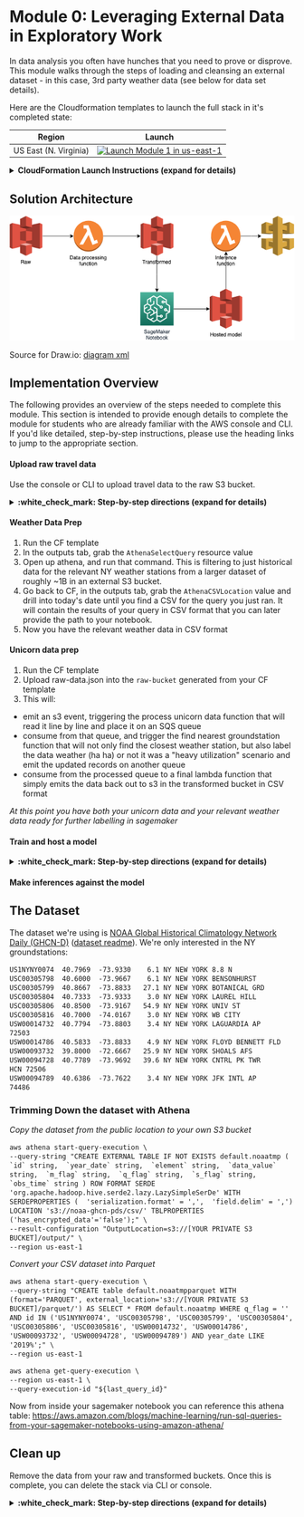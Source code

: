 # Module 0: Leveraging External Data in Exploratory Work

In data analysis you often have hunches that you need to prove or disprove.  This module walks through the steps of loading and cleansing an external dataset - in this case, 3rd party weather data (see below for data set details).

Here are the Cloudformation templates to launch the full stack in it's completed state:

Region| Launch
------|-----
US East (N. Virginia) | [![Launch Module 1 in us-east-1](http://docs.aws.amazon.com/AWSCloudFormation/latest/UserGuide/images/cloudformation-launch-stack-button.png)](https://console.aws.amazon.com/cloudformation/home?region=us-east-1#/stacks/new?stackName=wildrydes-machine-learning-module-0&templateURL=https://s3.amazonaws.com/wildrydes-us-east-1/WorkshopTemplate/1_ExampleTemplate/example.yaml)

<details>
<summary><strong>CloudFormation Launch Instructions (expand for details)</strong></summary><p>

Manually:

1. Click the **Launch Stack** link above for the region of your choice.

1. Click **Next** on the Select Template page.

1. On the Options page, leave all the defaults and click **Next**.

1. On the Review page, check the box to acknowledge that CloudFormation will create IAM resources and click **Create**.

1. On the Review page click **Create**.

1. Wait for the `wildrydes-machine-learning-module-0` stack to reach a status of `CREATE_COMPLETE`.

1. With the `wildrydes-machine-learning-module-0` stack selected, click on the **Outputs** tab

CLI:
```
aws cloudformation create-stack \
--stack-name wildrydes-machine-learning-module-0 \
--capabilities CAPABILITY_NAMED_IAM \
--template-body file://cloudformation/infrastructure.yml
```

</p></details>


## Solution Architecture

![Architecture diagram](assets/WildRydesML.png)

Source for Draw.io: [diagram xml](assets/WildRydesML.xml)


## Implementation Overview

The following provides an overview of the steps needed to complete this module. This section is intended to provide enough details to complete the module for students who are already familiar with the AWS console and CLI. If you'd like detailed, step-by-step instructions, please use the heading links to jump to the appropriate section.

#### Upload raw travel data
Use the console or CLI to upload travel data to the raw S3 bucket.

<details>
<summary><strong>:white_check_mark: Step-by-step directions (expand for details)</strong></summary><p>

Manually:

*TODO*

CLI:
```
aws cloudformation describe-stacks \
  --stack-name wildrydes-machine-learning-module-0 \
  --query "Stacks[0].Outputs[?OutputKey=='RawDataBucketName'].OutputValue" \
  --output text | xargs -I {} \
      aws s3 cp data/ride_data.json s3://{}
```

</p></details>

#### Weather Data Prep
1. Run the CF template
1. In the outputs tab, grab the `AthenaSelectQuery` resource value
1. Open up athena, and run that command.  This is filtering to just historical data for the relevant NY weather stations from a larger dataset of roughly ~1B in an external S3 bucket.
1. Go back to CF, in the outputs tab, grab the `AthenaCSVLocation` value and drill into today's date until you find a CSV for the query you just ran.  It will contain the results of your query in CSV format that you can later provide the path to your notebook.
1. Now you have the relevant weather data in CSV format

#### Unicorn data prep
1. Run the CF template
1. Upload raw-data.json into the `raw-bucket` generated from your CF template
1. This will:
* emit an s3 event, triggering the process unicorn data function that will read it line by line and place it on an SQS queue
* consume from that queue, and trigger the find nearest groundstation function that will not only find the closest weather station, but also label the data weather (ha ha) or not it was a "heavy utilization" scenario and emit the updated records on another queue
* consume from the processed queue to a final lambda function that simply emits the data back out to s3 in the transformed bucket in CSV format

*At this point you have both your unicorn data and your relevant weather data ready for further labelling in sagemaker*

#### Train and host a model

<details>
<summary><strong>:white_check_mark: Step-by-step directions (expand for details)</strong></summary><p>

1. Navigate to **Amazon SageMaker** in AWS Console
1. Click **Open Jupyter** link under Actions
1. When redirected to the notebook instance, click **New** then select **Terminal** from list. A new tab will open.
1. When in the terminal, type the following commands:
```
curl https://raw.githubusercontent.com/jmcwhirter/aws-serverless-workshops/master/MachineLearning/0_ExternalData/notebooks/nearest_neighbor.ipynb -o SageMaker/nearest_neighbor.ipynb
```

</p></details>

#### Make inferences against the model


## The Dataset
The dataset we're using is [NOAA Global Historical Climatology Network Daily (GHCN-D)](https://registry.opendata.aws/noaa-ghcn/) ([dataset readme](https://docs.opendata.aws/noaa-ghcn-pds/readme.html)).  We're only interested in the NY groundstations:

```
US1NYNY0074  40.7969  -73.9330    6.1 NY NEW YORK 8.8 N                              
USC00305798  40.6000  -73.9667    6.1 NY NEW YORK BENSONHURST                        
USC00305799  40.8667  -73.8833   27.1 NY NEW YORK BOTANICAL GRD                      
USC00305804  40.7333  -73.9333    3.0 NY NEW YORK LAUREL HILL                        
USC00305806  40.8500  -73.9167   54.9 NY NEW YORK UNIV ST                            
USC00305816  40.7000  -74.0167    3.0 NY NEW YORK WB CITY                            
USW00014732  40.7794  -73.8803    3.4 NY NEW YORK LAGUARDIA AP                  72503
USW00014786  40.5833  -73.8833    4.9 NY NEW YORK FLOYD BENNETT FLD                  
USW00093732  39.8000  -72.6667   25.9 NY NEW YORK SHOALS AFS                         
USW00094728  40.7789  -73.9692   39.6 NY NEW YORK CNTRL PK TWR              HCN 72506
USW00094789  40.6386  -73.7622    3.4 NY NEW YORK JFK INTL AP                   74486
```

### Trimming Down the dataset with Athena
*Copy the dataset from the public location to your own S3 bucket*
```
aws athena start-query-execution \
--query-string "CREATE EXTERNAL TABLE IF NOT EXISTS default.noaatmp (  `id` string,  `year_date` string,  `element` string,  `data_value` string,  `m_flag` string,  `q_flag` string,  `s_flag` string,  `obs_time` string ) ROW FORMAT SERDE 'org.apache.hadoop.hive.serde2.lazy.LazySimpleSerDe' WITH SERDEPROPERTIES (  'serialization.format' = ',',  'field.delim' = ',') LOCATION 's3://noaa-ghcn-pds/csv/' TBLPROPERTIES ('has_encrypted_data'='false');" \
--result-configuration "OutputLocation=s3://[YOUR PRIVATE S3 BUCKET]/output/" \
--region us-east-1
```

*Convert your CSV dataset into Parquet*
```
aws athena start-query-execution \
--query-string "CREATE table default.noaatmpparquet WITH (format='PARQUET', external_location='s3://[YOUR PRIVATE S3 BUCKET]/parquet/') AS SELECT * FROM default.noaatmp WHERE q_flag = '' AND id IN ('US1NYNY0074', 'USC00305798', 'USC00305799', 'USC00305804', 'USC00305806', 'USC00305816', 'USW00014732', 'USW00014786', 'USW00093732', 'USW00094728', 'USW00094789') AND year_date LIKE '2019%';" \
--region us-east-1
```

```
aws athena get-query-execution \
--region us-east-1 \
--query-execution-id "${last_query_id}"
```

Now from inside your sagemaker notebook you can reference this athena table: https://aws.amazon.com/blogs/machine-learning/run-sql-queries-from-your-sagemaker-notebooks-using-amazon-athena/

## Clean up

Remove the data from your raw and transformed buckets. Once this is complete, you can delete the stack via CLI or console.

<details>
<summary><strong>:white_check_mark: Step-by-step directions (expand for details)</strong></summary><p>

Manually:

*TODO*

CLI:
1. Delete data in your raw bucket
  ```
  aws cloudformation describe-stacks \
    --stack-name wildrydes-machine-learning-module-0 \
    --query "Stacks[0].Outputs[?OutputKey=='RawDataBucketName'].OutputValue" \
    --output text | xargs -I {} \
        aws s3 rm s3://{} --recursive
  ```
2. Delete data in your transformed bucket
  ```
  aws cloudformation describe-stacks \
    --stack-name wildrydes-machine-learning-module-0 \
    --query "Stacks[0].Outputs[?OutputKey=='TransformedDataBucketName'].OutputValue" \
    --output text | xargs -I {} \
        aws s3 rm s3://{} --recursive
  ```
3. Delete the stack
  ```
  aws cloudformation delete-stack \
    --stack-name wildrydes-machine-learning-module-0
  ```
</p></details>
